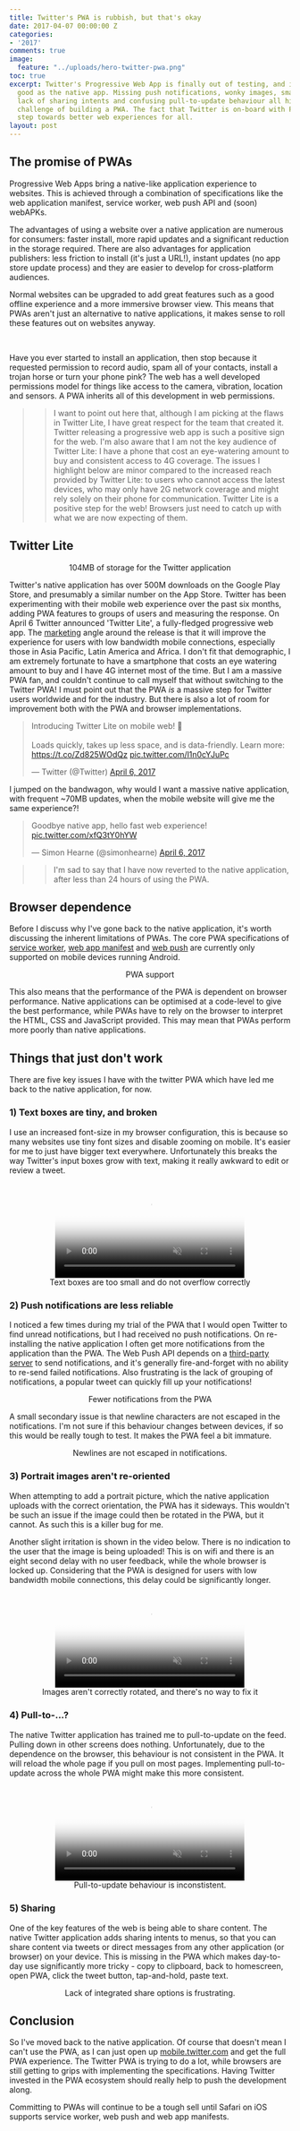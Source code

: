 ```yaml
---
title: Twitter's PWA is rubbish, but that's okay
date: 2017-04-07 00:00:00 Z
categories:
- '2017'
comments: true
image:
  feature: "../uploads/hero-twitter-pwa.png"
toc: true
excerpt: Twitter's Progressive Web App is finally out of testing, and it's not as
  good as the native app. Missing push notifications, wonky images, small text boxes,
  lack of sharing intents and confusing pull-to-update behaviour all highlight the
  challenge of building a PWA. The fact that Twitter is on-board with PWAs is a great
  step towards better web experiences for all.
layout: post
---
```


## The promise of PWAs

Progressive Web Apps bring a native-like application experience to websites. This is achieved through a combination of specifications like the web application manifest, service worker, web push API and (soon) webAPKs.

The advantages of using a website over a native application are numerous for consumers: faster install, more rapid updates and a significant reduction in the storage required. There are also advantages for application publishers: less friction to install (it's just a URL!), instant updates (no app store update process) and they are easier to develop for cross-platform audiences.

Normal websites can be upgraded to add great features such as a good offline experience and a more immersive browser view. This means that PWAs aren't just an alternative to native applications, it makes sense to roll these features out on websites anyway.

<br>

Have you ever started to install an application, then stop because it requested permission to record audio, spam all of your contacts, install a trojan horse or turn your phone pink? The web has a well developed permissions model for things like access to the camera, vibration, location and sensors. A PWA inherits all of this development in web permissions.

> > I want to point out here that, although I am picking at the flaws in Twitter Lite, I have great respect for the team that created it. Twitter releasing a progressive web app is such a positive sign for the web. I'm also aware that I am not the key audience of Twitter Lite: I have a phone that cost an eye-watering amount to buy and consistent access to 4G coverage. The issues I highlight below are minor compared to the increased reach provided by Twitter Lite: to users who cannot access the latest devices, who may only have 2G network coverage and might rely solely on their phone for communication. Twitter Lite is a positive step for the web! Browsers just need to catch up with what we are now expecting of them.

## Twitter Lite

<figure align="center">
<img style="max-width:50%;" class="resp" data-width="50" data-src="https://webperf.ninja/uploads/twitter-app-size.png"/>
<figcaption>104MB of storage for the Twitter application</figcaption>
</figure>

Twitter's native application has over 500M downloads on the Google Play Store, and presumably a similar number on the App Store. Twitter has been experimenting with their mobile web experience over the past six months, adding PWA features to groups of users and measuring the response. On April 6 Twitter announced 'Twitter Lite', a fully-fledged progressive web app. The [marketing](https://blog.twitter.com/2017/introducing-twitter-lite) angle around the release is that it will improve the experience for users with low bandwidth mobile connections, especially those in Asia Pacific, Latin America and Africa. I don't fit that demographic, I am extremely fortunate to have a smartphone that costs an eye watering amount to buy and I have 4G internet most of the time. But I am a massive PWA fan, and couldn't continue to call myself that without switching to the Twitter PWA!
I must point out that the PWA *is* a massive step for Twitter users worldwide and for the industry. But there is also a lot of room for improvement both with the PWA and browser implementations.

<blockquote class="twitter-tweet" data-lang="en"><p lang="en" dir="ltr">Introducing Twitter Lite on mobile web! 📱<br><br>Loads quickly, takes up less space, and is data-friendly. Learn more: <a href="https://t.co/Zd825WOdQz">https://t.co/Zd825WOdQz</a> <a href="https://t.co/l1n0cYJuPc">pic.twitter.com/l1n0cYJuPc</a></p>&mdash; Twitter (@Twitter) <a href="https://twitter.com/Twitter/status/849866660882206721">April 6, 2017</a></blockquote>
<script async src="//platform.twitter.com/widgets.js" charset="utf-8"></script>

I jumped on the bandwagon, why would I want a massive native application, with frequent ~70MB updates, when the mobile website will give me the same experience?!

<blockquote class="twitter-tweet" data-lang="en"><p lang="en" dir="ltr">Goodbye native app, hello fast web experience! <a href="https://t.co/xfQ3tY0hYW">pic.twitter.com/xfQ3tY0hYW</a></p>&mdash; Simon Hearne (@simonhearne) <a href="https://twitter.com/simonhearne/status/849970819258343424">April 6, 2017</a></blockquote>
<script async src="//platform.twitter.com/widgets.js" charset="utf-8"></script>

> > I'm sad to say that I have now reverted to the native application, after less than 24 hours of using the PWA.

## Browser dependence

Before I discuss why I've gone back to the native application, it's worth discussing the inherent limitations of PWAs. The core PWA specifications of [service worker](http://caniuse.com/#feat=serviceworkers), [web app manifest](http://caniuse.com/#feat=web-app-manifest) and [web push](http://caniuse.com/#feat=push-api) are currently only supported on mobile devices running Android.

<figure align="center">
<img style="max-width:100%;" class="resp" data-width="100" data-src="https://webperf.ninja/uploads/caniuse-pwas.png"/>
<figcaption>PWA support</figcaption>
</figure>

This also means that the performance of the PWA is dependent on browser performance. Native applications can be optimised at a code-level to give the best performance, while PWAs have to rely on the browser to interpret the HTML, CSS and JavaScript provided. This may mean that PWAs perform more poorly than native applications.

## Things that just don't work

There are five key issues I have with the twitter PWA which have led me back to the native application, for now.

### 1) Text boxes are tiny, and broken

I use an increased font-size in my browser configuration, this is because so many websites use tiny font sizes and disable zooming on mobile. It's easier for me to just have bigger text everywhere. Unfortunately this breaks the way Twitter's input boxes grow with text, making it really awkward to edit or review a tweet.

<figure align="center">
<video autoplay muted loop poster="/uploads/text.jpg" style="width:80%; max-width:480px;">
  <source src="/uploads/text.webm" type="video/webm">
  <source src="/uploads/text.mp4" type="video/mp4">
</video>
<figcaption>Text boxes are too small and do not overflow correctly</figcaption>
</figure>

### 2) Push notifications are less reliable

I noticed a few times during my trial of the PWA that I would open Twitter to find unread notifications, but I had received no push notifications. On re-installing the native application I often get more notifications from the application than the PWA. The Web Push API depends on a [third-party server](https://developers.google.com/web/fundamentals/engage-and-retain/push-notifications/sending-messages) to send notifications, and it's generally fire-and-forget with no ability to re-send failed notifications.
Also frustrating is the lack of grouping of notifications, a popular tweet can quickly fill up your notifications!

<figure align="center">
<img style="max-width:60%;" class="resp" data-width="60" data-src="https://webperf.ninja/uploads/twitter-pwa-notifications.png"/>
<figcaption>Fewer notifications from the PWA</figcaption>
</figure>

A small secondary issue is that newline characters are not escaped in the notifications. I'm not sure if this behaviour changes between devices, if so this would be really tough to test. It makes the PWA feel a bit immature.

<figure align="center">
<img style="max-width:60%;" class="resp" data-width="60" data-src="https://webperf.ninja/uploads/twitter-newlines.png"/>
<figcaption>Newlines are not escaped in notifications.</figcaption>
</figure>

### 3) Portrait images aren't re-oriented

When attempting to add a portrait picture, which the native application uploads with the correct orientation, the PWA has it sideways. This wouldn't be such an issue if the image could then be rotated in the PWA, but it cannot. As such this is a killer bug for me.

Another slight irritation is shown in the video below. There is no indication to the user that the image is being uploaded! This is on wifi and there is an eight second delay with no user feedback, while the whole browser is locked up. Considering that the PWA is designed for users with low bandwidth mobile connections, this delay could be significantly longer.

<figure align="center">
<video autoplay muted loop poster="/uploads/image.jpg" style="width:80%; max-width:480px;">
  <source src="/uploads/image.webm" type="video/webm">
  <source src="/uploads/image.mp4" type="video/mp4">
</video>
<figcaption>Images aren't correctly rotated, and there's no way to fix it</figcaption>
</figure>

### 4) Pull-to-...?

The native Twitter application has trained me to pull-to-update on the feed. Pulling down in other screens does nothing. Unfortunately, due to the dependence on the browser, this behaviour is not consistent in the PWA. It will reload the whole page if you pull on most pages. Implementing pull-to-update across the whole PWA might make this more consistent.

<figure align="center">
<video autoplay muted loop poster="/uploads/ptr.jpg" style="width:80%; max-width:480px;">
  <source src="/uploads/ptr.webm" type="video/webm">
  <source src="/uploads/ptr.mp4" type="video/mp4">
</video>
<figcaption>Pull-to-update behaviour is inconstistent.</figcaption>
</figure>

### 5) Sharing

One of the key features of the web is being able to share content. The native Twitter application adds sharing intents to menus, so that you can share content via tweets or direct messages from any other application (or browser) on your device. This is missing in the PWA which makes day-to-day use significantly more tricky - copy to clipboard, back to homescreen, open PWA, click the tweet button, tap-and-hold, paste text.


<figure align="center">
<img style="max-width:60%;" class="resp" data-width="60" data-src="https://webperf.ninja/uploads/twitter-share-fail.png"/>
<figcaption>Lack of integrated share options is frustrating.</figcaption>
</figure>

## Conclusion

So I've moved back to the native application. Of course that doesn't mean I can't use the PWA, as I can just open up [mobile.twitter.com](https://mobile.twitter.com/) and get the full PWA experience. The Twitter PWA is trying to do a lot, while browsers are still getting to grips with implementing the specifications. Having Twitter invested in the PWA ecosystem should really help to push the development along.

Committing to PWAs will continue to be a tough sell until Safari on iOS supports service worker, web push and web app manifests.